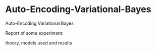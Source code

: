 # Auto-Encoding-Variational-Bayes
Auto-Encoding Variational Bayes


Report of some experiment:

theory, models used and results
